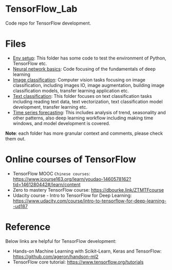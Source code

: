 # TensorFlow_Lab

Code repo for TensorFlow development.


# Files

- [Env setup](0_Env_setup): This folder has some code to test the environment of Python, TensorFlow etc.
- [Neural network basics](1_Build_NN_with_TF2): Code focusing of the fundamentals of deep learning
- [Image classification](2_Image_Classification): Computer vision tasks focusing on image classification, including images IO, image augmentation, building image classification models, transfer learning application etc.
- [Text classification](3_Text_Classification): This folder focuses on text classification tasks including reading text data, text vectorization, text classification model development, transfer learning etc.
- [Time series forecasting](4_Sequence_Learning): This includes analysis of trend, seasonality and other patterns, also deep learning workflow including making time windows, and model development is covered.

**Note**: each folder has more granular context and comments, please check them out.

# Online courses of TensorFlow

- TensorFlow MOOC `Chinese courses`: https://www.icourse163.org/learn/youdao-1460578162?tid=1461280442#/learn/content
- Zero to mastery TensorFlow course: https://dbourke.link/ZTMTFcourse
- Udacity course - Intro to TensorFlow for Deep Learning: https://www.udacity.com/course/intro-to-tensorflow-for-deep-learning--ud187

# Reference

Below links are helpful for TensorFlow development:
- Hands-on Machine Learning with Scikit-Learn, Keras and TensorFlow: https://github.com/ageron/handson-ml2
- TensorFlow core tutorial: https://www.tensorflow.org/tutorials
